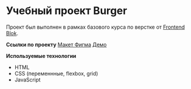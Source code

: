 # Учебный проект Burger
Проект был выполнен в рамках базового курса по верстке от [Frontend Blok](https://frontendblok.com/).

**Ссылки по проекту**
[Макет Фигма](https://www.figma.com/design/vcjwapDaZnUrF95yykrlpu/Burgers-Menu?node-id=0-1&t=sBbXcf28s2dCgG48-1)
[Демо](https://siarheikhrapach.github.io/FrontendBlok-Module01-Burger)

**Используемые технологии**
- HTML
- CSS (переменнные, flexbox, grid)
- JavaScript